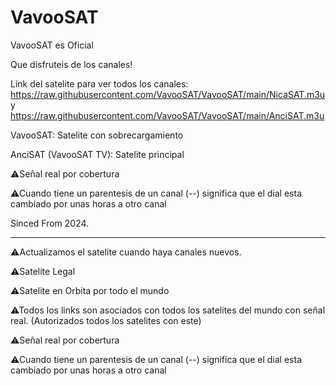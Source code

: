 # VavooSAT

VavooSAT es Oficial

Que disfruteis de los canales!

Link del satelite para ver todos los canales: https://raw.githubusercontent.com/VavooSAT/VavooSAT/main/NicaSAT.m3u y https://raw.githubusercontent.com/VavooSAT/VavooSAT/main/AnciSAT.m3u

VavooSAT: Satelite con sobrecargamiento

AnciSAT (VavooSAT TV): Satelite principal

⚠Señal real por cobertura

⚠Cuando tiene un parentesis de un canal (--) significa que el dial esta cambiado por unas horas a otro canal

Sinced From 2024.

-----------------------------------------------------------------------------

⚠Actualizamos el satelite cuando haya canales nuevos.

⚠Satelite Legal

⚠Satelite en Orbita por todo el mundo

⚠Todos los links son asociados con todos los satelites del mundo con señal real. (Autorizados todos los satelites con este)

⚠Señal real por cobertura

⚠Cuando tiene un parentesis de un canal (--) significa que el dial esta cambiado por unas horas a otro canal
